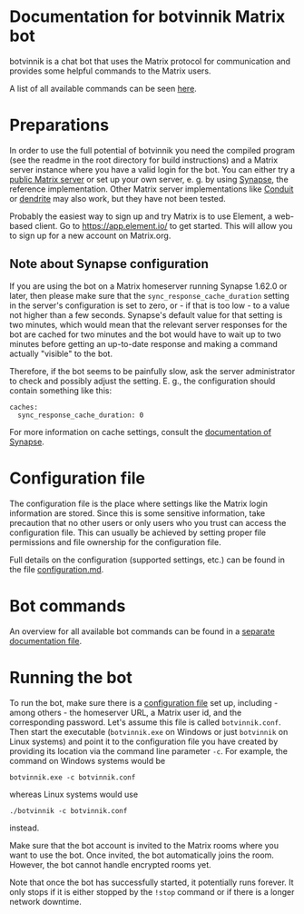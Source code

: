 # Documentation for botvinnik Matrix bot

botvinnik is a chat bot that uses the Matrix protocol for communication and
provides some helpful commands to the Matrix users.

A list of all available commands can be seen [here](commands.md).

# Preparations

In order to use the full potential of botvinnik you need the compiled program
(see the readme in the root directory for build instructions) and a Matrix
server instance where you have a valid login for the bot. You can either try a
[public Matrix server](https://www.hello-matrix.net/public_servers.php) or set
up your own server, e. g. by using [Synapse](https://github.com/element-hq/synapse),
the reference implementation. Other Matrix server implementations like
[Conduit](https://conduit.rs/) or [dendrite](https://github.com/matrix-org/dendrite)
may also work, but they have not been tested.

Probably the easiest way to sign up and try Matrix is to use Element, a
web-based client. Go to <https://app.element.io/> to get started. This will
allow you to sign up for a new account on Matrix.org.

## Note about Synapse configuration

If you are using the bot on a Matrix homeserver running Synapse 1.62.0 or
later, then please make sure that the `sync_response_cache_duration` setting in
the server's configuration is set to zero, or - if that is too low - to a value
not higher than a few seconds. Synapse's default value for that setting is two
minutes, which would mean that the relevant server responses for the bot are
cached for two minutes and the bot would have to wait up to two minutes before
getting an up-to-date response and making a command actually "visible" to the
bot.

Therefore, if the bot seems to be painfully slow, ask the server administrator
to check and possibly adjust the setting. E. g., the configuration should
contain something like this:

```
caches:
  sync_response_cache_duration: 0
```

For more information on cache settings, consult the
[documentation of Synapse](https://element-hq.github.io/synapse/latest/usage/configuration/config_documentation.html#caches-and-associated-values).

# Configuration file

The configuration file is the place where settings like the Matrix login
information are stored. Since this is some sensitive information, take
precaution that no other users or only users who you trust can access the
configuration file. This can usually be achieved by setting proper file
permissions and file ownership for the configuration file.

Full details on the configuration (supported settings, etc.) can be found in the
file [configuration.md](configuration.md).

# Bot commands

An overview for all available bot commands can be found in a
[separate documentation file](commands.md).

# Running the bot

To run the bot, make sure there is a [configuration file](configuration.md) set
up, including - among others - the homeserver URL, a Matrix user id, and the
corresponding password. Let's assume this file is called `botvinnik.conf`.
Then start the executable (`botvinnik.exe` on Windows or just `botvinnik` on
Linux systems) and point it to the configuration file you have created by
providing its location via the command line parameter `-c`. For example, the
command on Windows systems would be

    botvinnik.exe -c botvinnik.conf

whereas Linux systems would use

    ./botvinnik -c botvinnik.conf

instead.

Make sure that the bot account is invited to the Matrix rooms where you want to
use the bot. Once invited, the bot automatically joins the room. However, the
bot cannot handle encrypted rooms yet.

Note that once the bot has successfully started, it potentially runs forever.
It only stops if it is either stopped by the `!stop` command or if there is a
longer network downtime.
